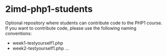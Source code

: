 2imd-php1-students
==================

Optional repository where students can contribute code to the PHP1 course.
If you want to contribute code, please use the following naming conventions:

- week1-testyourself1.php
- week2-testyourself1.php
...